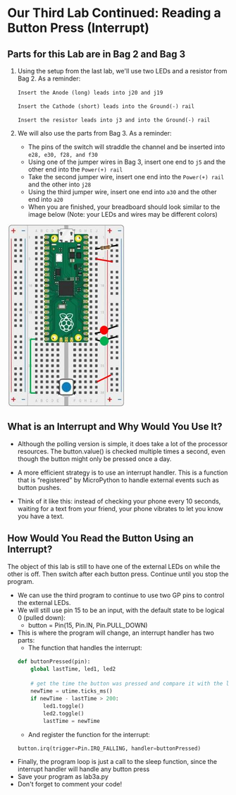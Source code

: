 # Our Third Lab Continued: Reading a Button Press (Interrupt)

## Parts for this Lab are in Bag **2** and Bag **3**

1. Using the setup from the last lab, we'll use two LEDs and a resistor from Bag 2.  As a reminder:

    ```Insert the Anode (long) leads into j20 and j19```

    ```Insert the Cathode (short) leads into the Ground(-) rail```

    ```Insert the resistor leads into j3 and into the Ground(-) rail``` 

1. We will also use the parts from Bag 3.  As a reminder:

    - The pins of the switch will straddle the channel and be inserted into ```e28, e30, f28, and f30```
    - Using one of the jumper wires in Bag 3, insert one end to ```j5``` and the other end into the ```Power(+) rail``` 
    - Take the second jumper wire, insert one end into the ```Power(+) rail``` and the other into ```j28```
    - Using the third jumper wire, insert one end into ```a30``` and the other end into ```a20```
    - When you are finished, your breadboard should look similar to the image below (Note: your LEDs and wires may be different colors)

![Lab 3](./img/lab3.jpg)

## What is an Interrupt and Why Would You Use It?

- Although the polling version is simple, it does take a lot of the processor resources. The button.value() is checked multiple times a second, even though the button might only be pressed once a day.

- A more efficient strategy is to use an interrupt handler.  This is a function that is “registered” by MicroPython to handle external events such as button pushes.

- Think of it like this: instead of checking your phone every 10 seconds, waiting for a text from your friend, your phone vibrates to let you know you have a text.

## How Would You Read the Button Using an Interrupt?

The object of this lab is still to have one of the external LEDs on while the other is off.  Then switch after each button press.  Continue until you stop the program.

- We can use the third program to continue to use two GP pins to control the external LEDs.  
- We will still use pin 15 to be an input, with the default state to be logical 0 (pulled down):
    - button = Pin(15, Pin.IN, Pin.PULL_DOWN)
- This is where the program will change, an interrupt handler has two parts:
    - The function that handles the interrupt:
    ```python
    def buttonPressed(pin):
        global lastTime, led1, led2
        
        # get the time the button was pressed and compare it with the last time
        newTime = utime.ticks_ms()
        if newTime - lastTime > 200:
            led1.toggle()
            led2.toggle()
            lastTime = newTime    
    ```
    - And register the function for the interrupt:
    ```python
    button.irq(trigger=Pin.IRQ_FALLING, handler=buttonPressed)
    ```
- Finally, the program loop is just a call to the sleep function, since the interrupt handler will handle any button press
- Save your program as lab3a.py
- Don't forget to comment your code!
